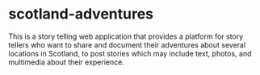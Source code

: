 # scotland-adventures
This is a story telling web application that provides a platform for story tellers who want to share and document their adventures about several locations in Scotland, to post stories which may include text, photos, and multimedia about their experience.
